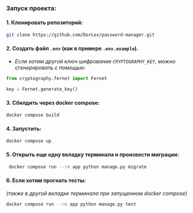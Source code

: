 ### Запуск проекта:

#### 1. Клонировать репозиторий:

```bash
git clone https://github.com/DorLex/password-manager.git
```

#### 2. Создать файл `.env` (как в примере `.env.example`).

- *Если хотим другой ключ шифрования `CRYPTOGRAPHY_KEY`, можно сгенерировать с помощью:*

```python
from cryptography.fernet import Fernet

key = Fernet.generate_key()
```

#### 3. Сбилдить через docker compose:

```bash
docker compose build
```

#### 4. Запустить:

```bash
docker compose up
```

#### 5. Открыть еще одну вкладку терминала и произвести миграции:

```bash
 docker compose run --rm app python manage.py migrate
```

#### 6. Если хотим прогнать тесты:

*(также в другой вкладке терминала при запущенном docker compose)*

```bash
docker compose run --rm app python manage.py test
```
